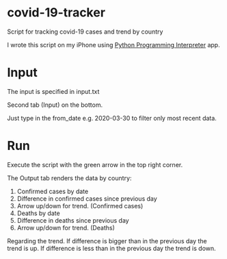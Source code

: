# covid-19-tracker
Script for tracking covid-19 cases and trend by country

I wrote this script on my iPhone using <a href="https://apps.apple.com/us/app/python-programming-interpreter/id1335895307" target="_blank">Python Programming Interpreter</a> app.

# Input
The input is specified in input.txt

Second tab (Input) on the bottom.

Just type in the from_date e.g. 2020-03-30 to filter only most recent data.

# Run
Execute the script with the green arrow in the top right corner.

The Output tab renders the data by country:
1. Confirmed cases by date
2. Difference in confirmed cases since previous day
3. Arrow up/down for trend. (Confirmed cases)
4. Deaths by date
5. Difference in deaths since previous day
6. Arrow up/down for trend. (Deaths)

Regarding the trend. 
If difference is bigger than in the previous day the trend is up.
If difference is less than in the previous day the trend is down.

